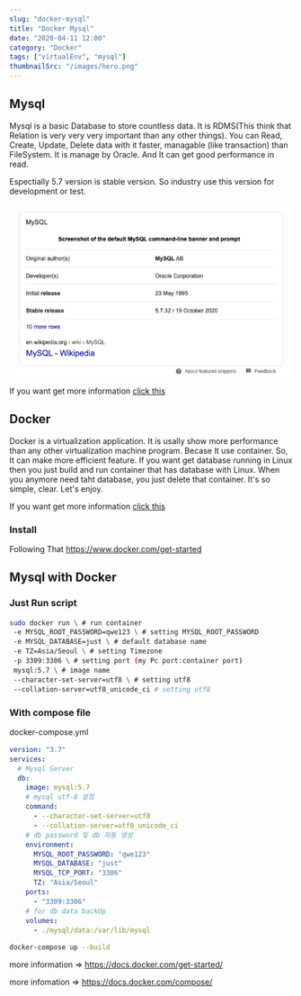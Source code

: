 ```yaml
---
slug: "docker-mysql"
title: "Docker Mysql"
date: "2020-04-11 12:00"
category: "Docker"
tags: ["virtualEnv", "mysql"]
thumbnailSrc: "/images/hero.png"
---
```

## Mysql

Mysql is a basic Database to store countless data. It is RDMS(This think that Relation is very very very important than any other things). You can Read, Create, Update, Delete data with it faster, managable (like transaction) than FileSystem.
It is manage by Oracle. And It can get good performance in read.

Espectially 5.7 version is stable version. So industry use this version for development or test.

![why-use-5.7](/images/why-use-5.7.png)

If you want get more information [click this](https://mysql.com)

## Docker

Docker is a virtualization application.
It is usally show more performance than any other virtualization machine program.
Becase It use container.
So, It can make more efficient feature.
If you want get database running in Linux then you just build and run container that has database with Linux.
When you anymore need taht database, you just delete that container.
It's so simple, clear. Let's enjoy.

If you want get more information [click this](https://www.docker.com/)

### Install

Following That
<https://www.docker.com/get-started>

## Mysql with Docker

### Just Run script

```bash
sudo docker run \ # run container
 -e MYSQL_ROOT_PASSWORD=qwe123 \ # setting MYSQL_ROOT_PASSWORD
 -e MYSQL_DATABASE=just \ # default database name
 -e TZ=Asia/Seoul \ # setting Timezone
 -p 3309:3306 \ # setting port (my Pc port:container port)
 mysql:5.7 \ # image name
 --character-set-server=utf8 \ # setting utf8
 --collation-server=utf8_unicode_ci # setting utf8
```

### With compose file

docker-compose.yml

```yml
version: "3.7"
services:
  # Mysql Server
  db:
    image: mysql:5.7
    # mysql utf-8 설정
    command:
      - --character-set-server=utf8
      - --collation-server=utf8_unicode_ci
    # db password 및 db 자동 생성
    environment:
      MYSQL_ROOT_PASSWORD: "qwe123"
      MYSQL_DATABASE: "just"
      MYSQL_TCP_PORT: "3306"
      TZ: "Asia/Seoul"
    ports:
      - "3309:3306"
    # for db data backUp
    volumes:
      - ./mysql/data:/var/lib/mysql
```

```bash
docker-compose up --build
```

more information => <https://docs.docker.com/get-started/>

more infomation => <https://docs.docker.com/compose/>
